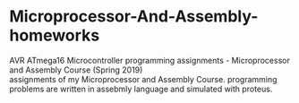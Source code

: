# Microprocessor-And-Assembly-homeworks
AVR ATmega16 Microcontroller programming assignments - Microprocessor and Assembly Course (Spring 2019)  
assignments of my  Microprocessor and Assembly Course. programming problems are written in assebmly language and simulated with proteus.
